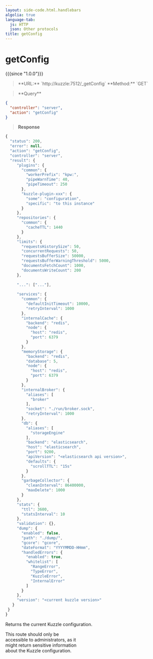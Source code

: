 ```yaml
---
layout: side-code.html.handlebars
algolia: true
language-tab:
  js: HTTP
  json: Other protocols
title: getConfig
---
```


# getConfig

{{{since "1.0.0"}}}



<blockquote class="js">
<p>
**URL:** `http://kuzzle:7512/_getConfig`  
**Method:** `GET`
</p>
</blockquote>

<blockquote class="json">
<p>
**Query**
</p>
</blockquote>


```json
{
  "controller": "server",
  "action": "getConfig"
}
```

>**Response**

```javascript
{
  "status": 200,                     
  "error": null,                     
  "action": "getConfig",
  "controller": "server",
  "result": {
     "plugins": {
       "common": {
         "workerPrefix": "kpw:",
         "pipeWarnTime": 40,
         "pipeTimeout": 250
       },
       "kuzzle-plugin-xxx": {
         "some": "configuration",
         "specific": "to this instance"
       }
     },
     "repositories": {
       "common": {
         "cacheTTL": 1440
       }
     },
     "limits": {
       "requestsHistorySize": 50,
       "concurrentRequests": 50,
       "requestsBufferSize": 50000,
       "requestsBufferWarningThreshold": 5000,
       "documentsFetchCount": 1000,
       "documentsWriteCount": 200
     },
     
     "...": ["..."],
     
     "services": {
       "common": {
         "defaultInitTimeout": 10000,
         "retryInterval": 1000
       },
       "internalCache": {
         "backend": "redis",
         "node": {
           "host": "redis",
           "port": 6379
         }
       },
       "memoryStorage": {
         "backend": "redis",
         "database": 5,
         "node": {
           "host": "redis",
           "port": 6379
         }
       },
       "internalBroker": {
         "aliases": [
           "broker"
         ],
         "socket": "./run/broker.sock",
         "retryInterval": 1000
       },
       "db": {
         "aliases": [
           "storageEngine"
         ],
         "backend": "elasticsearch",
         "host": "elasticsearch",
         "port": 9200,
         "apiVersion": "<elasticsearch api version>",
         "defaults": {
           "scrollTTL": "15s"
         }
       },
       "garbageCollector": {
         "cleanInterval": 86400000,
         "maxDelete": 1000
       }
     },
     "stats": {
       "ttl": 3600,
       "statsInterval": 10
     },
     "validation": {},
     "dump": {
       "enabled": false,
       "path": "./dump/",
       "gcore": "gcore",
       "dateFormat": "YYYYMMDD-HHmm",
       "handledErrors": {
         "enabled": true,
         "whitelist": [
           "RangeError",
           "TypeError",
           "KuzzleError",
           "InternalError"
         ]
       }
     },
     "version": "<current kuzzle version>"
   }
 }
}
```

Returns the current Kuzzle configuration.

<aside class="warning" style="float: none;clear: left;width: 46%;">
This route should only be accessible to administrators, as it might return sensitive information about the Kuzzle configuration.
</aside>
